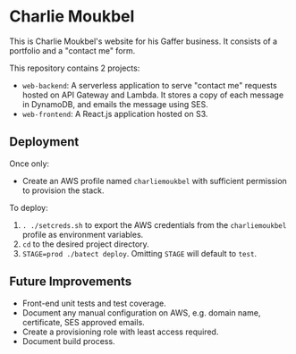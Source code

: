 # Charlie Moukbel

This is Charlie Moukbel's website for his Gaffer business.
It consists of a portfolio and a "contact me" form.

This repository contains 2 projects: 

- `web-backend`: A serverless application to serve "contact me" requests hosted on API Gateway and Lambda. It stores a copy of each message in DynamoDB, and emails the message using SES.
- `web-frontend`: A React.js application hosted on S3.

## Deployment

Once only:

- Create an AWS profile named `charliemoukbel` with sufficient permission to provision the stack.

To deploy:

1. `. ./setcreds.sh` to export the AWS credentials from the `charliemoukbel` profile as environment variables.
2. `cd` to the desired project directory.
3. `STAGE=prod ./batect deploy`. Omitting `STAGE` will default to `test`.

## Future Improvements

- Front-end unit tests and test coverage.
- Document any manual configuration on AWS, e.g. domain name, certificate, SES approved emails.
- Create a provisioning role with least access required.
- Document build process.